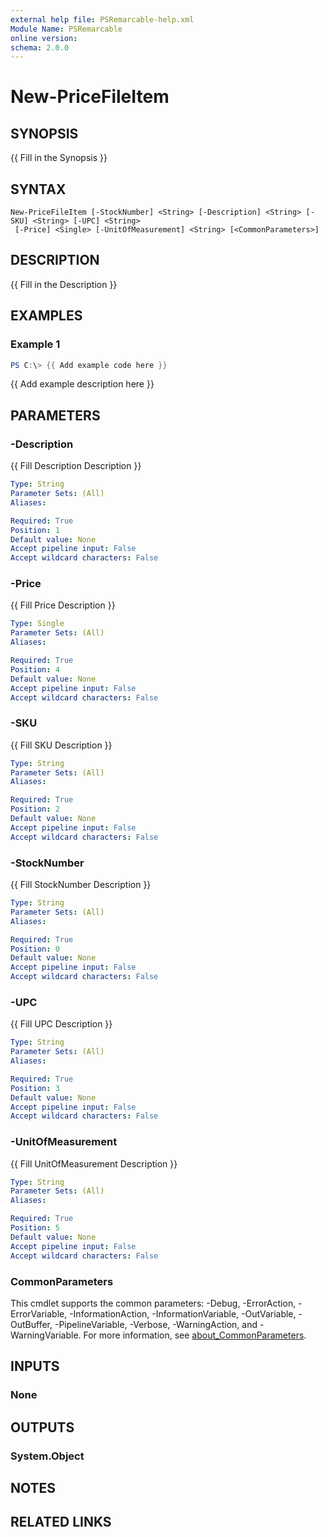 ```yaml
---
external help file: PSRemarcable-help.xml
Module Name: PSRemarcable
online version:
schema: 2.0.0
---
```


# New-PriceFileItem

## SYNOPSIS
{{ Fill in the Synopsis }}

## SYNTAX

```
New-PriceFileItem [-StockNumber] <String> [-Description] <String> [-SKU] <String> [-UPC] <String>
 [-Price] <Single> [-UnitOfMeasurement] <String> [<CommonParameters>]
```

## DESCRIPTION
{{ Fill in the Description }}

## EXAMPLES

### Example 1
```powershell
PS C:\> {{ Add example code here }}
```

{{ Add example description here }}

## PARAMETERS

### -Description
{{ Fill Description Description }}

```yaml
Type: String
Parameter Sets: (All)
Aliases:

Required: True
Position: 1
Default value: None
Accept pipeline input: False
Accept wildcard characters: False
```

### -Price
{{ Fill Price Description }}

```yaml
Type: Single
Parameter Sets: (All)
Aliases:

Required: True
Position: 4
Default value: None
Accept pipeline input: False
Accept wildcard characters: False
```

### -SKU
{{ Fill SKU Description }}

```yaml
Type: String
Parameter Sets: (All)
Aliases:

Required: True
Position: 2
Default value: None
Accept pipeline input: False
Accept wildcard characters: False
```

### -StockNumber
{{ Fill StockNumber Description }}

```yaml
Type: String
Parameter Sets: (All)
Aliases:

Required: True
Position: 0
Default value: None
Accept pipeline input: False
Accept wildcard characters: False
```

### -UPC
{{ Fill UPC Description }}

```yaml
Type: String
Parameter Sets: (All)
Aliases:

Required: True
Position: 3
Default value: None
Accept pipeline input: False
Accept wildcard characters: False
```

### -UnitOfMeasurement
{{ Fill UnitOfMeasurement Description }}

```yaml
Type: String
Parameter Sets: (All)
Aliases:

Required: True
Position: 5
Default value: None
Accept pipeline input: False
Accept wildcard characters: False
```

### CommonParameters
This cmdlet supports the common parameters: -Debug, -ErrorAction, -ErrorVariable, -InformationAction, -InformationVariable, -OutVariable, -OutBuffer, -PipelineVariable, -Verbose, -WarningAction, and -WarningVariable. For more information, see [about_CommonParameters](http://go.microsoft.com/fwlink/?LinkID=113216).

## INPUTS

### None

## OUTPUTS

### System.Object
## NOTES

## RELATED LINKS
